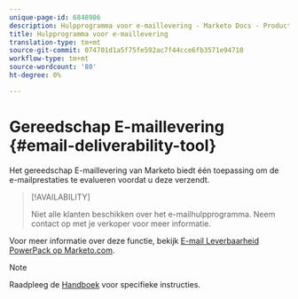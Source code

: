 ```yaml
---
unique-page-id: 6848986
description: Hulpprogramma voor e-maillevering - Marketo Docs - Productdocumentatie
title: Hulpprogramma voor e-maillevering
translation-type: tm+mt
source-git-commit: 074701d1a5f75fe592ac7f44cce6fb3571e94710
workflow-type: tm+mt
source-wordcount: '80'
ht-degree: 0%

---
```



# Gereedschap E-maillevering {#email-deliverability-tool}

Het gereedschap E-maillevering van Marketo biedt één toepassing om de e-mailprestaties te evalueren voordat u deze verzendt.

>[!AVAILABILITY]
>
>Niet alle klanten beschikken over het e-mailhulpprogramma. Neem contact op met je verkoper voor meer informatie.

Voor meer informatie over deze functie, bekijk [E-mail Leverbaarheid PowerPack op Marketo.com](https://www.marketo.com/software/email-marketing/email-deliverability/deliverability-packages/).

>[!NOTE]
>
>Raadpleeg de [Handboek](https://250ok.com/guides/marketo/) voor specifieke instructies.
